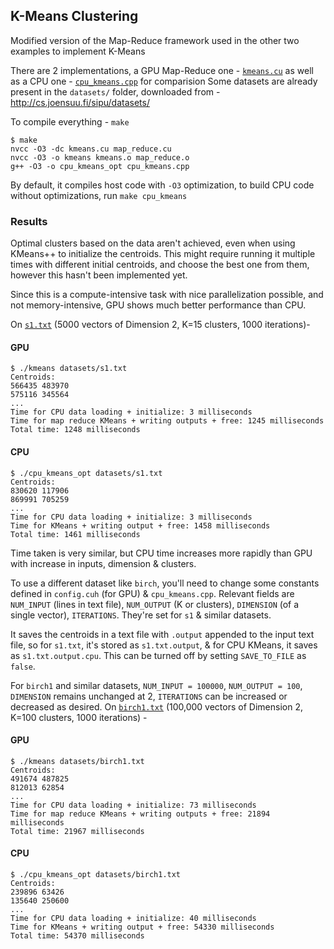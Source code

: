 ## K-Means Clustering

Modified version of the Map-Reduce framework used in the other two examples to implement K-Means

There are 2 implementations, a GPU Map-Reduce one - [`kmeans.cu`](kmeans.cu) as well as a CPU one - [`cpu_kmeans.cpp`](cpu_kmeans.cpp) for comparision
Some datasets are already present in the `datasets/` folder, downloaded from - http://cs.joensuu.fi/sipu/datasets/

To compile everything - `make`

```shell
$ make
nvcc -O3 -dc kmeans.cu map_reduce.cu
nvcc -O3 -o kmeans kmeans.o map_reduce.o
g++ -O3 -o cpu_kmeans_opt cpu_kmeans.cpp
```

By default, it compiles host code with `-O3` optimization, to build CPU code without optimizations, run `make cpu_kmeans`

### Results

Optimal clusters based on the data aren't achieved, even when using KMeans++ to initialize the centroids. This might require running it multiple times with different initial centroids, and choose the best one from them, however this hasn't been implemented yet.

Since this is a compute-intensive task with nice parallelization possible, and not memory-intensive, GPU shows much better performance than CPU.

On [`s1.txt`](datasets/s1.txt) (5000 vectors of Dimension 2, K=15 clusters, 1000 iterations)-

#### GPU

```shell
$ ./kmeans datasets/s1.txt
Centroids:
566435 483970
575116 345564
...
Time for CPU data loading + initialize: 3 milliseconds
Time for map reduce KMeans + writing outputs + free: 1245 milliseconds
Total time: 1248 milliseconds
```

#### CPU

```shell
$ ./cpu_kmeans_opt datasets/s1.txt
Centroids:
830620 117906
869991 705259
...
Time for CPU data loading + initialize: 3 milliseconds
Time for KMeans + writing output + free: 1458 milliseconds
Total time: 1461 milliseconds
```

Time taken is very similar, but CPU time increases more rapidly than GPU with increase in inputs, dimension & clusters.

To use a different dataset like `birch`, you'll need to change some constants defined in `config.cuh` (for GPU) & `cpu_kmeans.cpp`.
Relevant fields are `NUM_INPUT` (lines in text file), `NUM_OUTPUT` (K or clusters), `DIMENSION` (of a single vector), `ITERATIONS`.
They're set for `s1` & similar datasets.

It saves the centroids in a text file with `.output` appended to the input text file, so for `s1.txt`, it's stored as `s1.txt.output`, & for CPU KMeans, it saves as `s1.txt.output.cpu`. This can be turned off by setting `SAVE_TO_FILE` as `false`.

For `birch1` and similar datasets, `NUM_INPUT = 100000`, `NUM_OUTPUT = 100`, `DIMENSION` remains unchanged at 2, `ITERATIONS` can be increased or decreased as desired.
On [`birch1.txt`](datasets/birch1.txt) (100,000 vectors of Dimension 2, K=100 clusters, 1000 iterations) -

#### GPU

```
$ ./kmeans datasets/birch1.txt
Centroids:
491674 487825
812013 62854
...
Time for CPU data loading + initialize: 73 milliseconds
Time for map reduce KMeans + writing outputs + free: 21894 milliseconds
Total time: 21967 milliseconds
```

#### CPU

```shell
$ ./cpu_kmeans_opt datasets/birch1.txt
Centroids:
239896 63426
135640 250600
...
Time for CPU data loading + initialize: 40 milliseconds
Time for KMeans + writing output + free: 54330 milliseconds
Total time: 54370 milliseconds
```
